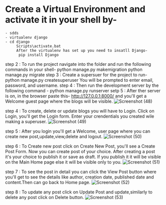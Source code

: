 # Create a Virtual Environment and activate it in your shell by-
    - sdds
    - virtualenv django
    - cd django
         Scripts\activate.bat
         After the virtualenv has set up you need to insatll Django-
          pip install Django
step 2 : To run the project navigate into the folder and run the following commands in your shell-
          python manage.py makemigration
          python manage.py migrate
step 3 : Create a supersuer for the project to run-
          python manage.py createsuperuser
          You will be prompted to enter email, password, and username. 
step 4 : Then run the development server by the following command - 
          python manage.py runserver
setp 5 : After ther server is on, in the browser paste this- http://127.0.0.1:8000/  and you'll get a 
         Welcome guest page where the blogs will be visible.
         ![Screenshot (48)](https://github.com/Mansiibhati/Blogs-Django/assets/131988812/71b5c2bb-7b74-4bff-8c25-ea22650a5aec)

step 4 : To create, delete or update blogs you will have to Login. Click on Login, you'll get the Login form. 
         Enter your crendentials you created wile making a superuser.
         ![Screenshot (49)](https://github.com/Mansiibhati/Blogs-Django/assets/131988812/f5ec6094-d9a4-40f6-ba85-440d56ad01eb)

step 5 : After you login you'll get a Welcome, user page where you can create new post,update,view,delete and logout.
         ![Screenshot (50)](https://github.com/Mansiibhati/Blogs-Django/assets/131988812/d5fd4938-a9ac-46cb-85da-d64e166e060f)
         
step 6 : To Create new post click on Create New Post, you'll see a Create Post Form. Now you can create post of your choice.
         After creating a post it's your choice to publish it or save as draft. If you publish it it will be visible on the
         Main Home page else it will be visible only to you.
         ![Screenshot (51)](https://github.com/Mansiibhati/Blogs-Django/assets/131988812/9501f7fd-b4cb-4d79-bc9e-b29bd2600163)
         
step 7 : To see the post in detail you can click the View Post button where you'll get to see the details like author,
         creation date, published date and content.Then can go back to Home page.
         ![Screenshot (52)](https://github.com/Mansiibhati/Blogs-Django/assets/131988812/d6f359e4-b4f4-4909-bce5-a52c89a5a395)
         
step 8 : To update any post click on Update Post and update,similarly to delete any post click on Delete button.
         ![Screenshot (53)](https://github.com/Mansiibhati/Blogs-Django/assets/131988812/48f450f3-faf2-46da-a84c-ac0c2b869e25)

         






